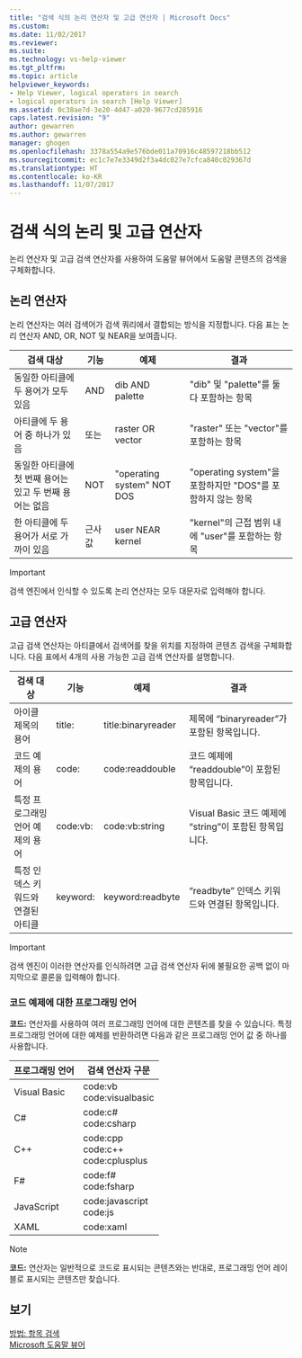 ```yaml
---
title: "검색 식의 논리 연산자 및 고급 연산자 | Microsoft Docs"
ms.custom: 
ms.date: 11/02/2017
ms.reviewer: 
ms.suite: 
ms.technology: vs-help-viewer
ms.tgt_pltfrm: 
ms.topic: article
helpviewer_keywords:
- Help Viewer, logical operators in search
- logical operators in search [Help Viewer]
ms.assetid: 0c38ae7d-3e20-4d47-a020-9677cd285916
caps.latest.revision: "9"
author: gewarren
ms.author: gewarren
manager: ghogen
ms.openlocfilehash: 3378a554a9e576bde011a70916c48597218bb512
ms.sourcegitcommit: ec1c7e7e3349d2f3a4dc027e7cfca840c029367d
ms.translationtype: HT
ms.contentlocale: ko-KR
ms.lasthandoff: 11/07/2017
---
```

# <a name="logical-and-advanced-operators-in-search-expressions"></a>검색 식의 논리 및 고급 연산자
논리 연산자 및 고급 검색 연산자를 사용하여 도움말 뷰어에서 도움말 콘텐츠의 검색을 구체화합니다.

## <a name="logical-operators"></a>논리 연산자
논리 연산자는 여러 검색어가 검색 쿼리에서 결합되는 방식을 지정합니다. 다음 표는 논리 연산자 AND, OR, NOT 및 NEAR을 보여줍니다.
  
|검색 대상|기능|예제|결과|  
|-------------------|---------|-------------|------------|  
|동일한 아티클에 두 용어가 모두 있음|AND|dib AND palette|"dib" 및 "palette"를 둘 다 포함하는 항목|  
|아티클에 두 용어 중 하나가 있음|또는|raster OR vector|"raster" 또는 "vector"를 포함하는 항목|  
|동일한 아티클에 첫 번째 용어는 있고 두 번째 용어는 없음|NOT|"operating system" NOT DOS|"operating system"을 포함하지만 "DOS"를 포함하지 않는 항목|  
|한 아티클에 두 용어가 서로 가까이 있음|근사값|user NEAR kernel|"kernel"의 근접 범위 내에 "user"를 포함하는 항목|  
  
> [!IMPORTANT]
> 검색 엔진에서 인식할 수 있도록 논리 연산자는 모두 대문자로 입력해야 합니다.

## <a name="advanced-operators"></a>고급 연산자
고급 검색 연산자는 아티클에서 검색어를 찾을 위치를 지정하여 콘텐츠 검색을 구체화합니다. 다음 표에서 4개의 사용 가능한 고급 검색 연산자를 설명합니다.

|검색 대상|기능|예제|결과|  
|-------------------|---------|-------------|------------|  
|아이클 제목의 용어|title:|title:binaryreader|제목에 “binaryreader”가 포함된 항목입니다.|  
|코드 예제의 용어|code:|code:readdouble|코드 예제에 “readdouble”이 포함된 항목입니다.|  
|특정 프로그래밍 언어 예제의 용어|code:vb:|code:vb:string|Visual Basic 코드 예제에 “string”이 포함된 항목입니다.|  
|특정 인덱스 키워드와 연결된 아티클|keyword:|keyword:readbyte|“readbyte” 인덱스 키워드와 연결된 항목입니다.|  

> [!IMPORTANT]
> 검색 엔진이 이러한 연산자를 인식하려면 고급 검색 연산자 뒤에 불필요한 공백 없이 마지막으로 콜론을 입력해야 합니다.    

### <a name="programming-languages-for-code-examples"></a>코드 예제에 대한 프로그래밍 언어
**코드:** 연산자를 사용하여 여러 프로그래밍 언어에 대한 콘텐츠를 찾을 수 있습니다. 특정 프로그래밍 언어에 대한 예제를 반환하려면 다음과 같은 프로그래밍 언어 값 중 하나를 사용합니다.  

|프로그래밍 언어|검색 연산자 구문|  
|--------------------|---------|  
|Visual Basic|code:vb<br/>code:visualbasic|  
|C#|code:c#<br/>code:csharp|  
|C++|code:cpp<br/>code:c++<br/>code:cplusplus|  
|F#|code:f#<br/>code:fsharp|  
|JavaScript|code:javascript<br/>code:js|  
|XAML|code:xaml|

> [!NOTE]
> **코드:** 연산자는 일반적으로 코드로 표시되는 콘텐츠와는 반대로, 프로그래밍 언어 레이블로 표시되는 콘텐츠만 찾습니다. 
  
## <a name="see"></a>보기 
[방법: 항목 검색](how-to-search-for-topics.md)  
[Microsoft 도움말 뷰어](microsoft-help-viewer.md)